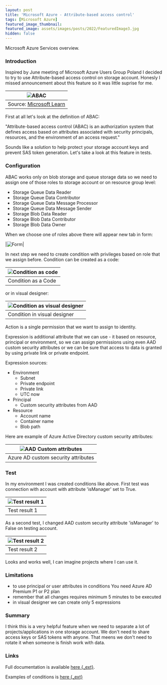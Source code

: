 ```yaml
---
layout: post
title: 'Microsoft Azure - Attribute-based access control'
tags: [Microsoft Azure]
featured_image_thumbnail: 
featured_image: assets/images/posts/2022/FeaturedImage3.jpg
hidden: false
---
```


Microsoft Azure Services overview.
<!--more-->

### Introduction

Inspired by June meeting of Microsoft Azure Users Group Poland I decided to try to use Attribute-based access control on storage account. Honesly I missed announcement about this feature so it was little suprise for me. 

|![ABAC](assets/images/posts/2023/condition-access-multiple.png)|
| -- |
|Source: [Microsoft Learn](https://learn.microsoft.com/en-us/azure/role-based-access-control/conditions-overview)|

First at all let's look at the definition of ABAC: 

"Attribute-based access control (ABAC) is an authorization system that defines access based on attributes associated with security principals, resources, and the environment of an access request." 

Sounds like a solution to help protect your storage account keys and prevent SAS token generation. Let's take a look at this feature in tests.

### Configuration

ABAC works only on blob storage and queue storage data so we need to assign one of those roles to storage account or on resource group level: 
- Storage Queue Data Reader
- Storage Queue Data Contributor
- Storage Queue Data Message Processor
- Storage Queue Data Message Sender
- Storage Blob Data Reader
- Storage Blob Data Contributor
- Storage Blob Data Owner

When we choose one of roles above there will appear new tab in form: 

|![Form](assets/images/posts/2023/conditions-tab.png)|

In next step we need to create condition with privileges based on role that we assign before. Condition can be created as a code:

|![Condition as code](assets/images/posts/2023/condition-code.png)|
| -- |
|Condition as a Code|

or in visual designer:

|![Condition as visual designer](assets/images/posts/2023/condition-visual-designer.png)|
| -- |
|Condition in visual designer|

Action is a single permission that we want to assign to identity. 

Expression is additional attribute that we can use - it based on resource, principal or environment, so we can assign permissions using even AAD custom security attributes or we can be sure that access to data is granted by using private link or private endpoint. 

Expression sources:
- Environment
    - Subnet
    - Private endpoint
    - Private link
    - UTC now
- Principal
    - Custom security attributes from AAD
- Resource
    - Account name
    - Container name
    - Blob path

Here are example of Azure Active Directory custom security attributes: 

|![AAD Custom attributes](assets/images/posts/2023/aad-custom-attributes.png)|
| -- |
|Azure AD custom security attributes|

### Test

In my environment I was created conditions like above. First test was connection with account with attribute 'isManager' set to True.

|![Test result 1](assets/images/posts/2023/storage-test-result-1.png)|
| -- |
|Test result 1|

As a second test, I changed AAD custom security attribute 'isManager' to False on testing account. 

|![Test result 2](assets/images/posts/2023/storage-test-result-2.png)|
| -- |
|Test result 2|

Looks and works well, I can imagine projects where I can use it. 

### Limitations

- to use principal or user attributes in conditions You need Azure AD Premium P1 or P2 plan
- remember that all changes requires minimum 5 minutes to be executed
- in visual designer we can create only 5 expressions

### Summary

I think this is a very helpful feature when we need to separate a lot of projects/applications in one storage account. 
We don't need to share access keys or SAS tokens with anyone. That meens we don't need to rotate it when someone is finish work with data. 

### Links 

Full documentation is available [here {_ext}](https://learn.microsoft.com/en-us/azure/role-based-access-control/conditions-overview).

Examples of conditions is [here {_ext}](https://learn.microsoft.com/en-us/azure/storage/blobs/storage-auth-abac-examples?tabs=portal-visual-editor)






